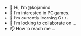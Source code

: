 - 👋 Hi, I’m @kojamind
- 👀 I’m interested in PC games.
- 🌱 I’m currently learning C++.
- 💞️ I’m looking to collaborate on ...
- 📫 How to reach me ...

<!---
kojamind/kojamind is a ✨ special ✨ repository because its `README.md` (this file) appears on your GitHub profile.
You can click the Preview link to take a look at your changes.
--->
